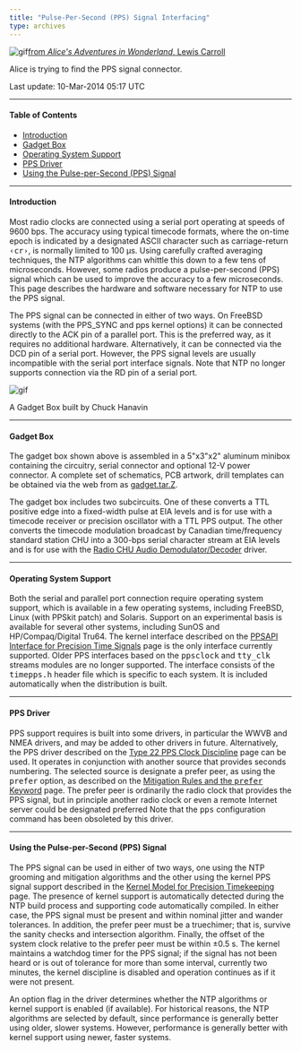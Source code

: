 ```yaml
---
title: "Pulse-Per-Second (PPS) Signal Interfacing"
type: archives
---
```


![gif](/archives/pic/alice32.gif)[from _Alice's Adventures in Wonderland_, Lewis Carroll](/reflib/pictures)

Alice is trying to find the PPS signal connector.

Last update: 10-Mar-2014 05:17 UTC

* * *

#### Table of Contents

*   [Introduction](/archives/4.2.8-series/pps/#introduction)
*   [Gadget Box](/archives/4.2.8-series/pps/#gadget-box)
*   [Operating System Support](/archives/4.2.8-series/pps/#operating-system-support)
*   [PPS Driver](/archives/4.2.8-series/pps/#pps-driver)
*   [Using the Pulse-per-Second (PPS) Signal](/archives/4.2.8-series/pps/#using-the-pulse-per-second-pps-signal)

* * *

#### Introduction

Most radio clocks are connected using a serial port operating at speeds of 9600 bps. The accuracy using typical timecode formats, where the on-time epoch is indicated by a designated ASCII character such as carriage-return <tt>&lsaquo;cr&rsaquo;</tt>, is normally limited to 100 μs. Using carefully crafted averaging techniques, the NTP algorithms can whittle this down to a few tens of microseconds. However, some radios produce a pulse-per-second (PPS) signal which can be used to improve the accuracy to a few microseconds. This page describes the hardware and software necessary for NTP to use the PPS signal.

The PPS signal can be connected in either of two ways. On FreeBSD systems (with the PPS_SYNC and pps kernel options) it can be connected directly to the ACK pin of a parallel port. This is the preferred way, as it requires no additional hardware. Alternatively, it can be connected via the DCD pin of a serial port. However, the PPS signal levels are usually incompatible with the serial port interface signals. Note that NTP no longer supports connection via the RD pin of a serial port.

![gif](/archives/pic/gadget.jpg)

A Gadget Box built by Chuck Hanavin


* * *

#### Gadget Box

The gadget box shown above is assembled in a 5"x3"x2" aluminum minibox containing the circuitry, serial connector and optional 12-V power connector. A complete set of schematics, PCB artwork, drill templates can be obtained via the web from as [gadget.tar.Z](https://www.eecis.udel.edu/~ntp/ntp_spool/hardware/gadget.tar.Z).

The gadget box includes two subcircuits. One of these converts a TTL positive edge into a fixed-width pulse at EIA levels and is for use with a timecode receiver or precision oscillator with a TTL PPS output. The other converts the timecode modulation broadcast by Canadian time/frequency standard station CHU into a 300-bps serial character stream at EIA levels and is for use with the [Radio CHU Audio Demodulator/Decoder](/archives/drivers/driver7) driver.

* * *

#### Operating System Support

Both the serial and parallel port connection require operating system support, which is available in a few operating systems, including FreeBSD, Linux (with PPSkit patch) and Solaris. Support on an experimental basis is available for several other systems, including SunOS and HP/Compaq/Digital Tru64. The kernel interface described on the [PPSAPI Interface for Precision Time Signals](/archives/4.2.8-series/kernpps) page is the only interface currently supported. Older PPS interfaces based on the <tt>ppsclock</tt> and <tt>tty_clk</tt> streams modules are no longer supported. The interface consists of the <tt>timepps.h</tt> header file which is specific to each system. It is included automatically when the distribution is built.

* * *

#### PPS Driver

PPS support requires is built into some drivers, in particular the WWVB and NMEA drivers, and may be added to other drivers in future. Alternatively, the PPS driver described on the [Type 22 PPS Clock Discipline](/archives/drivers/driver22) page can be used. It operates in conjunction with another source that provides seconds numbering. The selected source is designate a prefer peer, as using the <tt>prefer</tt> option, as described on the [Mitigation Rules and the <tt>prefer</tt> Keyword](/archives/4.2.8-series/prefer) page. The prefer peer is ordinarily the radio clock that provides the PPS signal, but in principle another radio clock or even a remote Internet server could be designated preferred Note that the <tt>pps</tt> configuration command has been obsoleted by this driver.

* * *

#### Using the Pulse-per-Second (PPS) Signal

The PPS signal can be used in either of two ways, one using the NTP grooming and mitigation algorithms and the other using the kernel PPS signal support described in the [Kernel Model for Precision Timekeeping](/archives/4.2.8-series/kern) page. The presence of  kernel support is automatically detected during the NTP build process and supporting code automatically compiled. In either case, the PPS signal must be present and within nominal jitter and wander tolerances. In addition, the prefer peer must be a truechimer; that is, survive the sanity checks and intersection algorithm. Finally, the offset of the system clock relative to the prefer peer must be within ±0.5 s. The kernel maintains a watchdog timer for the PPS signal; if the signal has not been heard or is out of tolerance for more than some interval, currently two minutes, the kernel discipline is disabled and operation continues as if it were not present.

An option flag in the driver determines whether the NTP algorithms or kernel support is enabled (if available). For historical reasons, the NTP algorithms are selected by default, since performance is generally better using older, slower systems. However, performance is generally better with kernel support using newer, faster systems.
